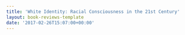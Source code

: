 ```yaml
---
title: 'White Identity: Racial Consciousness in the 21st Century'
layout: book-reviews-template
date: '2017-02-26T15:07:00+00:00'
---
```

